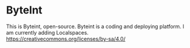 # ByteInt

This is Byteint, open-source.
Byteint is a coding and deploying platform. I am currently adding Localspaces.
https://creativecommons.org/licenses/by-sa/4.0/
